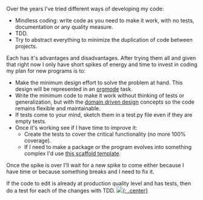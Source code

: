 Over the years I've tried different ways of developing my code: 

- Mindless coding: write code as you need to make it work, with no tests, documentation or any quality measure.
- TDD.
- Try to abstract everything to minimize the duplication of code between projects.

Each has it's advantages and disadvantages. After trying them all and given that right now I only have short spikes of energy and time to invest in coding my plan for new programs is to:

- Make the minimum design effort to solve the problem at hand. This design will be represented in an [orgmode](orgmode.md) task.
- Write the minimum code to make it work without thinking of tests or generalization, but with the [domain driven design](domain_driven_design.md) concepts so the code remains flexible and maintainable.
- If tests come to your mind, sketch them in a test.py file even if they are empty tests.
- Once it's working see if I have time to improve it:
  - Create the tests to cover the critical functionality (no more 100% coverage).
  - If I need to make a package or the program evolves into something complex I'd use [this scaffold template](https://github.com/lyz-code/cookiecutter-python-project).

Once the spike is over I'll wait for a new spike to come either because I have time or because something breaks and I need to fix it.

If the code to edit is already at production quality level and has tests, then do a test for each of the changes with TDD.
[![](not-by-ai.svg){: .center}](https://notbyai.fyi)

